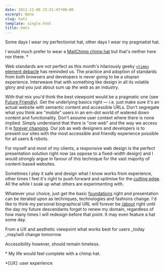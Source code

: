 ```yaml
---
date: 2011-11-08 23:51:47+00:00
excerpt: None
slug: hats
template: single.html
title: Hats
---
```


Some days I wear my perfectionist hat, other days I wear my pragmatist hat.

I would much prefer to wear a [MailChimp chimp hat](http://www.flickr.com/photos/freddievonchimp/sets/72157626505122242/) but that's neither here nor there. *

Web standards are not perfect as this month's hilariously geeky [`<time>` element debacle](http://www.netmagazine.com/news/w3c-restores-time-element-html5-111539) has reminded us. The practice and adoption of standards from both browsers and developers is never going to be a utopian experience. Interweave that with something like design in all its volatile glory and you just about sum up _the web_ as an industry.

With that mix you'd think the best viewpoint would be a pragmatic one (see [Future Friendly](http://futurefriend.ly/index.html)). Get the underlying basics right — i.e. just make sure it's an actual website with semantic content and accessible URLs. Don't segregate what you think are "mobile" users in an em-dot world of watered down content and functionality. Don't assume user context where there is none implied. Simply understand that there is "one web" and the way we access it is [forever changing](http://www.lukew.com/ff/entry.asp?1441). Our job as web designers and developers is to present our sites with the most accessible and friendly experience possible for all users & robots.

For myself and most of my clients, a responsive web design is the perfect presentation solution right now (as oppose to a fixed-width design) and I would _strongly_ argue in favour of this technique for the vast majority of content-based websites.

Sometimes I play it safe and design what I know works from experience, other times I feel it's right to push forward and optimise for the [cutting edge](/2011/10/18/the-thoughtful-touches/). All the while I soak up what others are experimenting with.

Whatever your choice, just get the basic [foundations](/2011/10/01/building-for-future-design/) right and presentation can be iterated upon as techniques, technologies and fashions change. I'd like to think my personal biographical URL will forever be [/about](/about/) right until the day my future descendants forget to renew my domain, regardless of how many times I will redesign before that point. It may even feature a hat some day.

From a UX and aesthetic viewpoint what works best for users _today _may/will change tomorrow.

Accessibility however, should remain timeless.

<p class="medium">* My life would feel complete with a chimp hat.</p>

  *[UX]: user experience
